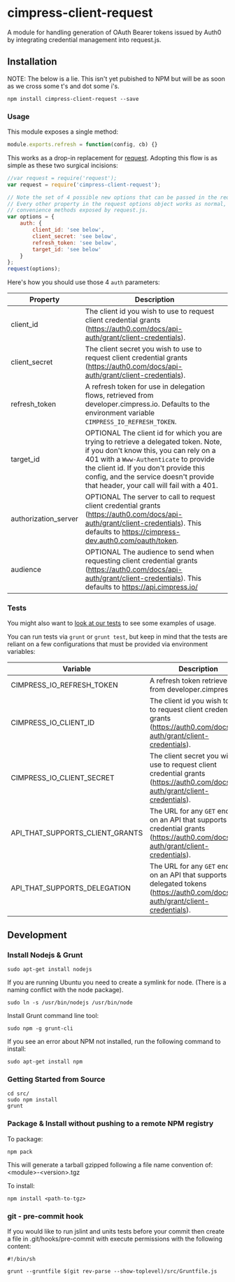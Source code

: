cimpress-client-request
======
A module for handling generation of OAuth Bearer tokens issued by Auth0 by integrating credential management into request.js.

## Installation

NOTE: The below is a lie.  This isn't yet pubished to NPM but will be as soon as we cross some t's and dot some i's.

```shell
npm install cimpress-client-request --save
```

### Usage

This module exposes a single method:

```js
module.exports.refresh = function(config, cb) {}
```

This works as a drop-in replacement for [request](https://github.com/request/request).  Adopting this flow is as simple as these two surgical incisions:

```js
//var request = require('request');
var request = require('cimpress-client-request');
```

```js
// Note the set of 4 possible new options that can be passed in the request.js options.auth object.
// Every other property in the request options object works as normal, and you can call all of the
// convenience methods exposed by request.js.
var options = {
    auth: {
        client_id: 'see below',
        client_secret: 'see below',
        refresh_token: 'see below',
        target_id: 'see below'
    }
};
request(options);
```

Here's how you should use those 4 `auth` parameters:

| Property | Description |
|---|---|
| client_id | The client id you wish to use to request client credential grants (https://auth0.com/docs/api-auth/grant/client-credentials). |
| client_secret | The client secret you wish to use to request client credential grants (https://auth0.com/docs/api-auth/grant/client-credentials). |
| refresh_token | A refresh token for use in delegation flows, retrieved from developer.cimpress.io.  Defaults to the environment variable `CIMPRESS_IO_REFRESH_TOKEN`.  |
| target_id | OPTIONAL The client id for which you are trying to retrieve a delegated token.  Note, if you don't know this, you can rely on a 401 with a `Www-Authenticate` to provide the client id.  If you don't provide this config, and the service doesn't provide that header, your call will fail with a 401. |
| authorization_server | OPTIONAL The server to call to request client credential grants  (https://auth0.com/docs/api-auth/grant/client-credentials).  This defaults to https://cimpress-dev.auth0.com/oauth/token.
| audience | OPTIONAL The audience to send when requesting client credential grants  (https://auth0.com/docs/api-auth/grant/client-credentials).  This defaults to https://api.cimpress.io/ |

### Tests
You might also want to [look at our tests](https://mcpstash.cimpress.net/projects/CE/repos/cimpress-client-request-node/browse/test) to see some examples of usage.

You can run tests via `grunt` or `grunt test`, but keep in mind that the tests are reliant on a few configurations that must be provided via environment variables:

| Variable  | Description  |
|---|---|
| CIMPRESS_IO_REFRESH_TOKEN | A refresh token retrieved from developer.cimpress.io. |
| CIMPRESS_IO_CLIENT_ID | The client id you wish to use to request client credential grants (https://auth0.com/docs/api-auth/grant/client-credentials). |
| CIMPRESS_IO_CLIENT_SECRET | The client secret you wish to use to request client credential grants (https://auth0.com/docs/api-auth/grant/client-credentials). |
| API_THAT_SUPPORTS_CLIENT_GRANTS | The URL for any `GET` endpoint on an API that supports client credential grants (https://auth0.com/docs/api-auth/grant/client-credentials). |
| API_THAT_SUPPORTS_DELEGATION | The URL for any `GET` endpoint on an API that supports delegated tokens (https://auth0.com/docs/api-auth/grant/client-credentials). |

## Development

### Install Nodejs & Grunt

```shell
sudo apt-get install nodejs
```

If you are running Ubuntu you need to create a symlink for node. (There is a naming conflict with the node package).

```shell
sudo ln -s /usr/bin/nodejs /usr/bin/node
```

Install Grunt command line tool:

```shell
sudo npm -g grunt-cli
```

If you see an error about NPM not installed, run the following command to install:

```shell
sudo apt-get install npm
```

### Getting Started from Source

```shell
cd src/
sudo npm install
grunt
```

### Package & Install without pushing to a remote NPM registry

To package:

```shell
npm pack
```

This will generate a tarball gzipped following a file name convention of: &lt;module&gt;-&lt;version&gt;.tgz

To install:

```shell
npm install <path-to-tgz>
```

### git - pre-commit hook

If you would like to run jslint and units tests before your commit then create a file in .git/hooks/pre-commit with execute permissions with the following content:

```shell
#!/bin/sh

grunt --gruntfile $(git rev-parse --show-toplevel)/src/Gruntfile.js
```
